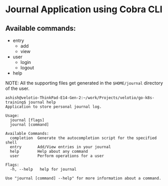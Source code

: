 # Journal Application using Cobra CLI

## Available commands:
- entry
  - add
  - view
- user
  - login
  - logout
- help

NOTE: All the supporting files get generated in the `$HOME/journal` directory of the user.

```
ashish@velotio-ThinkPad-E14-Gen-2:~/work/Projects/velotio/go-k8s-training$ journal help
Application to store personal journal log.

Usage:
  journal [flags]
  journal [command]

Available Commands:
  completion  Generate the autocompletion script for the specified shell
  entry       Add/View entries in your journal
  help        Help about any command
  user        Perform operations for a user

Flags:
  -h, --help   help for journal

Use "journal [command] --help" for more information about a command.
```
